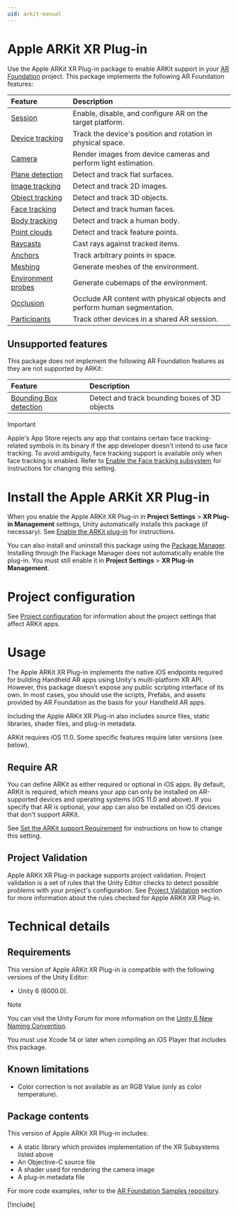 ```yaml
---
uid: arkit-manual
---
```

# Apple ARKit XR Plug-in

Use the Apple ARKit XR Plug-in package to enable ARKit support in your [AR Foundation](https://docs.unity3d.com/Packages/com.unity.xr.arfoundation@latest) project. This package implements the following AR Foundation features:

| Feature | Description |
| :------ | :---------- |
| [Session](xref:arkit-session) | Enable, disable, and configure AR on the target platform. |
| [Device tracking](xref:arfoundation-device-tracking) | Track the device's position and rotation in physical space. |
| [Camera](xref:arkit-camera) | Render images from device cameras and perform light estimation. |
| [Plane detection](xref:arkit-plane-detection) | Detect and track flat surfaces. |
| [Image tracking](xref:arkit-image-tracking) | Detect and track 2D images. |
| [Object tracking](xref:arkit-object-tracking) | Detect and track 3D objects. |
| [Face tracking](xref:arkit-face-tracking) | Detect and track human faces. |
| [Body tracking](xref:arfoundation-body-tracking) | Detect and track a human body. |
| [Point clouds](xref:arkit-point-clouds) | Detect and track feature points. |
| [Raycasts](xref:arfoundation-raycasts) | Cast rays against tracked items. |
| [Anchors](xref:arfoundation-anchors) | Track arbitrary points in space. |
| [Meshing](xref:arkit-meshing) | Generate meshes of the environment. |
| [Environment probes](xref:arfoundation-environment-probes) | Generate cubemaps of the environment. |
| [Occlusion](xref:arkit-occlusion) | Occlude AR content with physical objects and perform human segmentation. |
| [Participants](xref:arkit-participant-tracking) | Track other devices in a shared AR session. |

## Unsupported features

This package does not implement the following AR Foundation features as they are not supported by ARKit:

| Feature | Description |
| :------ | :---------- |
| [Bounding Box detection](xref:arfoundation-bounding-box-detection) | Detect and track bounding boxes of 3D objects |

> [!IMPORTANT]
> Apple's App Store rejects any app that contains certain face tracking-related symbols in its binary if the app developer doesn't intend to use face tracking. To avoid ambiguity, face tracking support is available only when face tracking is enabled. Refer to [Enable the Face tracking subsystem](xref:arkit-project-config#enable-face-tracking) for instructions for changing this setting. 

# Install the Apple ARKit XR Plug-in

When you enable the Apple ARKit XR Plug-in in **Project Settings** > **XR Plug-in Management** settings, Unity automatically installs this package (if necessary). See [Enable the ARKit plug-in](xref:arkit-project-config#enable-the-apple-arkit-plug-in) for instructions.

You can also install and uninstall this package using the [Package Manager](https://learn.unity.com/tutorial/the-package-manager). Installing through the Package Manager does not automatically enable the plug-in. You must still enable it in **Project Settings** > **XR Plug-in Management**.

# Project configuration

See [Project configuration](xref:arkit-project-config) for information about the project settings that affect ARKit apps. 

# Usage

The Apple ARKit XR Plug-in implements the native iOS endpoints required for building Handheld AR apps using Unity's multi-platform XR API. However, this package doesn't expose any public scripting interface of its own. In most cases, you should use the scripts, Prefabs, and assets provided by AR Foundation as the basis for your Handheld AR apps.

Including the Apple ARKit XR Plug-in also includes source files, static libraries, shader files, and plug-in metadata.

ARKit requires iOS 11.0. Some specific features require later versions (see below).

## Require AR

You can define ARKit as either required or optional in iOS apps. By default, ARKit is required, which means your app can only be installed on AR-supported devices and operating systems (iOS 11.0 and above). If you specify that AR is optional, your app can also be installed on iOS devices that don't support ARKit.

See [Set the ARKit support Requirement](xref:arkit-project-config#arkit-required) for instructions on how to change this setting.

## Project Validation

Apple ARKit XR Plug-in package supports project validation. Project validation is a set of rules that the Unity Editor checks to detect possible problems with your project's configuration. See [Project Validation](xref:arkit-project-config#project-validation) section for more information about the rules checked for Apple ARKit XR Plug-in.

# Technical details

## Requirements

This version of Apple ARKit XR Plug-in is compatible with the following versions of the Unity Editor:

* Unity 6 (6000.0).

> [!NOTE]
> You can visit the Unity Forum for more information on the [Unity 6 New Naming Convention](https://forum.unity.com/threads/unity-6-new-naming-convention.1558592/).

You must use Xcode 14 or later when compiling an iOS Player that includes this package.

## Known limitations

* Color correction is not available as an RGB Value (only as color temperature).

## Package contents

This version of Apple ARKit XR Plug-in includes:

* A static library which provides implementation of the XR Subsystems listed above
* An Objective-C source file
* A shader used for rendering the camera image
* A plug-in metadata file

For more code examples, refer to the [AR Foundation Samples repository](https://github.com/Unity-Technologies/arfoundation-samples).

[!include[](snippets/apple-arkit-trademark.md)]
